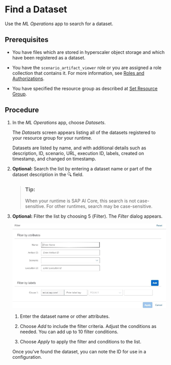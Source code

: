 <!-- loiode82cedb8c3f4326b1929ed12b407822 -->

<link rel="stylesheet" type="text/css" href="css/sap-icons.css"/>

# Find a Dataset

Use the *ML Operations* app to search for a dataset.



<a name="loiode82cedb8c3f4326b1929ed12b407822__prereq_u5h_c2d_5xb"/>

## Prerequisites

-   You have files which are stored in hyperscaler object storage and which have been registered as a dataset.

-   You have the `scenario_artifact_viewer` role or you are assigned a role collection that contains it. For more information, see [Roles and Authorizations](https://help.sap.com/docs/ai-launchpad/sap-ai-launchpad/roles-and-authorizations).

-   You have specified the resource group as described at [Set Resource Group](https://help.sap.com/docs/AI_LAUNCHPAD/92d77f26188e4582897b9106b9cb72e0/0c077289f29d4147921fb07ab0f68b7f.html).




<a name="loiode82cedb8c3f4326b1929ed12b407822__steps_zbh_d2d_5xb"/>

## Procedure

1.  In the *ML Operations* app, choose *Datasets*.

    The *Datasets* screen appears listing all of the datasets registered to your resource group for your runtime.

    Datasets are listed by name, and with additional details such as description, ID, scenario, URL, execution ID, labels, created on timestamp, and changed on timestamp.

2.  **Optional:** Search the list by entering a dataset name or part of the dataset description in the :mag: field.

    > ### Tip:  
    > When your runtime is SAP AI Core, this search is not case-sensitive. For other runtimes, search may be case-sensitive.

3.  **Optional:** Filter the list by choosing <span class="SAP-icons"></span> \(Filter\). The *Filter* dialog appears.

    ![Filter options and conditions.](images/Image_AIL_Dataset_2_4e6c2e9.jpg)

    1.  Enter the dataset name or other attributes.

    2.  Choose *Add* to include the filter criteria. Adjust the conditions as needed. You can add up to 10 filter conditions.

    3.  Choose *Apply* to apply the filter and conditions to the list.


    Once you've found the dataset, you can note the ID for use in a configuration.


